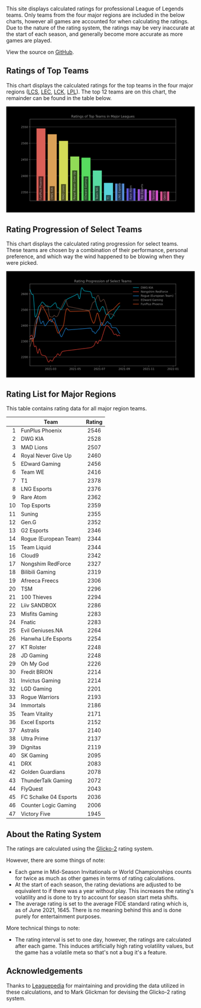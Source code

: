 This site displays calculated ratings for professional League of Legends teams.
Only teams from the four major regions are included in the below charts, however
all games are accounted for when calculating the ratings. Due to the nature of
the rating system, the ratings may be very inaccurate at the start of each
season, and generally become more accurate as more games are played.

View the source on [GitHub][2].

[comment]: <> (Ratings of Teams at MSI 2021)
[comment]: <> (----------------------------)
[comment]: <> (This chart displays the ratings of teams at the Mid-Season Invitational of 2021.)
[comment]: <> (Since MSI is the first international competition of the season, ratings at the)
[comment]: <> (start of the tournament will be based heavily on a team's dominance within their)
[comment]: <> (region, so teams from minor regions may have their ratings inflated.)

Ratings of Top Teams
--------------------

This chart displays the calculated ratings for the top teams in the four major
regions ([LCS][3], [LEC][4], [LCK][5], [LPL][6]). The top 12 teams are on this
chart, the remainder can be found in the table below.

[comment]: <> (Note: the top teams from minor leagues may have their ratings inflated if they )
[comment]: <> (dominated their league. This is because if there are no inter-region games, )
[comment]: <> (one's rating is solely based on their performance within their region.)

![image missing](https://raw.githubusercontent.com/xtevenx/ProRankings/master/data/output_bar.png "Ratings of Top Teams")

Rating Progression of Select Teams
----------------------------------

This chart displays the calculated rating progression for select teams. These
teams are chosen by a combination of their performance, personal preference, and
which way the wind happened to be blowing when they were picked.

![image missing](https://raw.githubusercontent.com/xtevenx/ProRankings/master/data/output_line.png "Rating Progression of Select Teams")

Rating List for Major Regions
-----------------------------

This table contains rating data for all major region teams.

| | Team | Rating |
| --: | --- | :-: |
| 1 | FunPlus Phoenix | 2546 |
| 2 | DWG KIA | 2528 |
| 3 | MAD Lions | 2507 |
| 4 | Royal Never Give Up | 2460 |
| 5 | EDward Gaming | 2456 |
| 6 | Team WE | 2416 |
| 7 | T1 | 2378 |
| 8 | LNG Esports | 2376 |
| 9 | Rare Atom | 2362 |
| 10 | Top Esports | 2359 |
| 11 | Suning | 2355 |
| 12 | Gen.G | 2352 |
| 13 | G2 Esports | 2346 |
| 14 | Rogue (European Team) | 2344 |
| 15 | Team Liquid | 2344 |
| 16 | Cloud9 | 2342 |
| 17 | Nongshim RedForce | 2327 |
| 18 | Bilibili Gaming | 2319 |
| 19 | Afreeca Freecs | 2306 |
| 20 | TSM | 2296 |
| 21 | 100 Thieves | 2294 |
| 22 | Liiv SANDBOX | 2286 |
| 23 | Misfits Gaming | 2283 |
| 24 | Fnatic | 2283 |
| 25 | Evil Geniuses.NA | 2264 |
| 26 | Hanwha Life Esports | 2254 |
| 27 | KT Rolster | 2248 |
| 28 | JD Gaming | 2248 |
| 29 | Oh My God | 2226 |
| 30 | Fredit BRION | 2214 |
| 31 | Invictus Gaming | 2214 |
| 32 | LGD Gaming | 2201 |
| 33 | Rogue Warriors | 2193 |
| 34 | Immortals | 2186 |
| 35 | Team Vitality | 2171 |
| 36 | Excel Esports | 2152 |
| 37 | Astralis | 2140 |
| 38 | Ultra Prime | 2137 |
| 39 | Dignitas | 2119 |
| 40 | SK Gaming | 2095 |
| 41 | DRX | 2083 |
| 42 | Golden Guardians | 2078 |
| 43 | ThunderTalk Gaming | 2072 |
| 44 | FlyQuest | 2043 |
| 45 | FC Schalke 04 Esports | 2036 |
| 46 | Counter Logic Gaming | 2006 |
| 47 | Victory Five | 1945 |

About the Rating System
-----------------------

The ratings are calculated using the [Glicko-2][1] rating system.

However, there are some things of note:

*   Each game in Mid-Season Invitationals or World Championships counts for
    twice as much as other games in terms of rating calculations.
*   At the start of each season, the rating deviations are adjusted to be
    equivalent to if there was a year without play. This increases the rating's
    volatility and is done to try to account for season start meta shifts.
*   The average rating is set to the average FIDE standard rating which is, as
    of June 2021, 1645. There is no meaning behind this and is done purely for
    entertainment purposes.

More technical things to note:

*   The rating interval is set to one day, however, the ratings are calculated
    after each game. This induces artificially high rating volatility values,
    but the game has a volatile meta so that's not a bug it's a feature.

Acknowledgements
----------------

Thanks to [Leaguepedia][7] for maintaining and providing the data utilized in
these calculations, and to Mark Glickman for devising the Glicko-2 rating
system.

[1]: http://www.glicko.net/glicko/glicko2.pdf
[2]: https://github.com/xtevenx/ProRankings
[3]: https://lol.fandom.com/wiki/LCS/2021_Season
[4]: https://lol.fandom.com/wiki/LEC/2021_Season
[5]: https://lol.fandom.com/wiki/LCK/2021_Season
[6]: https://lol.fandom.com/wiki/LPL/2021_Season
[7]: https://lol.fandom.com/Help:API_Documentation
